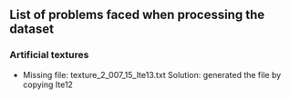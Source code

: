 ## List of problems faced when processing the dataset

### Artificial textures
- Missing file: texture_2_007_15_Ite13.txt
  Solution: generated the file by copying Ite12
